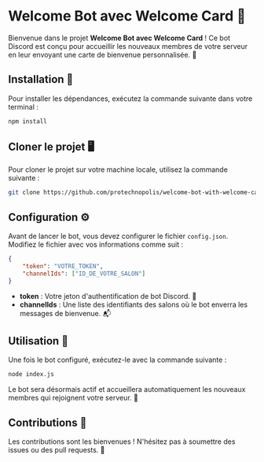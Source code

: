 # Welcome Bot avec Welcome Card 🎉

Bienvenue dans le projet **Welcome Bot avec Welcome Card** ! Ce bot Discord est conçu pour accueillir les nouveaux membres de votre serveur en leur envoyant une carte de bienvenue personnalisée. 🌟

## Installation 🚀

Pour installer les dépendances, exécutez la commande suivante dans votre terminal :

```bash
npm install
```

## Cloner le projet 🖥️

Pour cloner le projet sur votre machine locale, utilisez la commande suivante :

```bash
git clone https://github.com/protechnopolis/welcome-bot-with-welcome-card.git
```

## Configuration ⚙️

Avant de lancer le bot, vous devez configurer le fichier `config.json`. Modifiez le fichier avec vos informations comme suit :

```json
{
    "token": "VOTRE_TOKEN",
    "channelIds": ["ID_DE_VOTRE_SALON"]
}
```

- **token** : Votre jeton d'authentification de bot Discord. 🔑
- **channelIds** : Une liste des identifiants des salons où le bot enverra les messages de bienvenue. 📬

## Utilisation 🎈

Une fois le bot configuré, exécutez-le avec la commande suivante :

```bash
node index.js
```

Le bot sera désormais actif et accueillera automatiquement les nouveaux membres qui rejoignent votre serveur. 🎊

## Contributions 🤝

Les contributions sont les bienvenues ! N'hésitez pas à soumettre des issues ou des pull requests. 🌈
